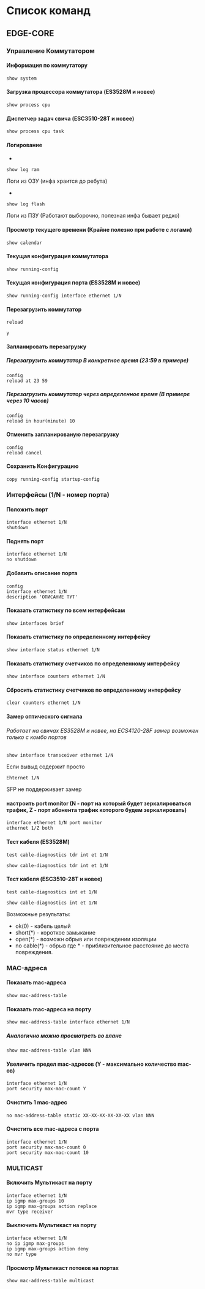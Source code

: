 # Список команд
## EDGE-CORE

### Управление Коммутатором
#### Информация по коммутатору
```
show system
```

#### Загрузка процессора коммутатора (ES3528M и новее)
```
show process cpu
```
#### Диспетчер задач свича (ESC3510-28T и новее)
```
show process cpu task
```
#### Логирование
-
```
show log ram
```
Логи из ОЗУ (инфа храится до ребута)

-
```
show log flash
```
Логи из ПЗУ (Работают выборочно, полезная инфа бывает редко)

#### Просмотр текущего времени (Крайне полезно при работе с логами)
```
show calendar
```
#### Текущая конфигурация коммутатора
```
show running-config
```
#### Текущая конфигурация порта (ES3528M и новее)
```
show running-config interface ethernet 1/N
```
#### Перезагрузить коммутатор
```
reload

y
 ```
#### Запланировать перезагрузку
##### Перезагрузить коммутатор В конкретное время (23:59 в примере)
```
config
reload at 23 59
```
##### Перезагрузить коммутатор через определенное время (В примере через 10 часов)
```
config
reload in hour(minute) 10
```
#### Отменить запланированую перезагрузку
```
config
reload cancel
```
#### Сохранить Конфигурацию
```
copy running-config startup-config
```

### Интерфейсы (1/N - номер порта)
#### Положить порт
```
interface ethernet 1/N
shutdown
```
#### Поднять порт
```
interface ethernet 1/N
no shutdown
```
#### Добавить описание порта
```
config
interface ethernet 1/N
description 'ОПИСАНИЕ ТУТ'
```
#### Показать статистику по всем интерфейсам
```
show interfaces brief
```
#### Показать статистику по определенному интерфейсу
```
show interface status ethernet 1/N
```
#### Показать статистику счетчиков по определенному интерфейсу
```
show interface counters ethernet 1/N
```
#### Сбросить статистику счетчиков по определенному интерфейсу
```
clear counters ethernet 1/N
```
#### Замер оптического сигнала
###### Работает на свичах ES3528M и новее, на ECS4120-28F замер возможен только с комбо портов
```
show interface transceiver ethernet 1/N
```

Если вывыд содержит просто
```
Ehternet 1/N
```
SFP не поддерживает замер

#### настроить port monitor (N - порт на который будет зеркалироваться трафик, Z - порт абонента трафик которого будем зеркалировать)
```
interface ethernet 1/N port monitor
ethernet 1/Z both
```

#### Тест кабеля (ES3528M)
```
test cable-diagnostics tdr int et 1/N

show cable-diagnostics tdr int et 1/N
```

#### Тест кабеля (ESC3510-28T и новее)
```
test cable-diagnostics int et 1/N

show cable-diagnostics int et 1/N
```


 Возможные результаты:
- ok(0) - кабель целый
- short(*) - короткое замыкание
- open(*) - возможн обрыв или повреждении изоляции
- no cable(*) - обрыв
   где * - приблизительное расстояние до места повреждения.



### MAC-адреса
#### Показать mac-адреса
```
show mac-address-table
```
#### Показать mac-адреса на порту
```
show mac-address-table interface ethernet 1/N
```
##### Аналогично можно просмотреть во влане
```
show mac-address-table vlan NNN  
```

#### Увеличить предел mac-адресов (Y - максимально количество mac-ов)
```
interface ethernet 1/N
port security max-mac-count Y
```
#### Очистить 1 mac-адрес
```
no mac-address-table static XX-XX-XX-XX-XX-XX vlan NNN
```
#### Очистить все mac-адреса с порта
```
interface ethernet 1/N
port security max-mac-count 0
port security max-mac-count 10
```
### MULTICAST
#### Включить Мультикаст на порту
```
interface ethernet 1/N
ip igmp max-groups 10
ip igmp max-groups action replace
mvr type receiver
```
#### Выключить Мультикаст на порту
```
interface ethernet 1/N
no ip igmp max-groups
ip igmp max-groups action deny
no mvr type
```
#### Просмотр Мультикаст потоков на портах
```
show mac-address-table multicast
```
